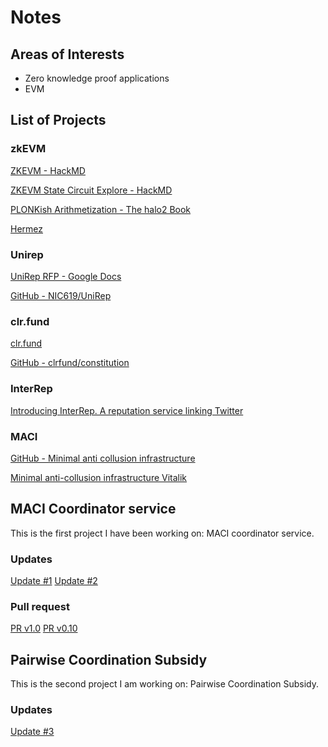 # Notes
## Areas of Interests
* Zero knowledge proof applications 
* EVM 

## List of Projects
### zkEVM
[ZKEVM - HackMD](https://hackmd.io/Hy_nqH4yTOmjjS9nbOArgw#Introduction)

[ZKEVM State Circuit Explore - HackMD](https://hackmd.io/Nwd0e5AgTVSBWRQlp-Ving)

[PLONKish Arithmetization - The halo2 Book](https://zcash.github.io/halo2/concepts/arithmetization.html)

[Hermez](https://blog.hermez.io/introducing-hermez-zkevm/)

### Unirep
[UniRep RFP - Google Docs](https://docs.google.com/document/d/1gJMqbUj4OnW7NS9ilss8EsUp_USkDIQ_jopHOM_7tgQ/edit)

[GitHub - NIC619/UniRep](https://github.com/NIC619/UniRep)


### clr.fund
[clr.fund](https://clr.fund)

[GitHub - clrfund/constitution](https://github.com/clrfund/constitution)

### InterRep
[Introducing InterRep. A reputation service linking Twitter](https://jaygraber.medium.com/introducing-interrep-255d3f56682)

### MACI
[GitHub - Minimal anti collusion infrastructure](https://github.com/appliedzkp/maci)

[Minimal anti-collusion infrastructure  Vitalik](https://ethresear.ch/t/minimal-anti-collusion-infrastructure/5413)


## MACI Coordinator service
This is the first project I have been working on: MACI coordinator service.

### Updates
[Update #1](https://hackmd.io/@TTvN7fKGSjCtpmxVXx1RWw/ByQb3rZHt)
[Update #2](https://hackmd.io/AEp-d1OBTl-sDF3ZrAEztQ)

### Pull request
[PR v1.0](https://github.com/appliedzkp/maci/pull/327)
[PR v0.10](https://github.com/appliedzkp/maci/pull/338)

## Pairwise Coordination Subsidy
This is the second project I am working on: Pairwise Coordination Subsidy.

### Updates 
[Update #3](https://hackmd.io/Lzgpl9owRA2W1FQFVNsIwQ)
